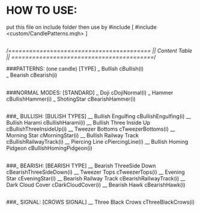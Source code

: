
# HOW TO USE:
 put this file on include folder then use by #include
   [   #include <custom/CandlePatterns.mqh>   ]
   
##
/*=========================================
||            Content Table              ||
=========================================*/

###PATTERNS: (one candle)                    [TYPE]
_ Bullish                     cBullish(i)  
_ Bearish                     cBearish(i)
##
###NORMAL MODES:                         [STANDARD]
_ Doji                        cDojiNormal(i)
_ Hammer                      cBullishHammer(i)
_ ShotingStar                 cBearishHammer(i)
##
###_ BULLISH:                        [BULISH TYPES]
__ Bullish Engulfing          cBullishEngulfing(i)
__ Bullish Harami             cBullishHarami(i)
__ Bullish Three Inside Up    cBullishThreeInsideUp(i)
__ Tweezer Bottoms            cTweezerBottoms(i)
__ Morning Star               cMorningStar(i)
__ Bullish Railway Track      cBullishRailwayTrack(i)
__ Piercing Line              cPiercingLine(i)
__ Bullish Homing Pidgeon     cBullishHomingPidgeon(i)
##
###_ BEARISH:                        [BEARISH TYPE]
__ Bearish ThreeSide Down     cBearishThreeSideDown(i)
__ Tweezer Tops               cTweezerTops(i)
__ Evening Star               cEveningStar(i)
__ Bearish Railway Track      cBearishRailwayTrack(i)
__ Dark Cloud Cover           cDarkCloudCover(i)
__ Bearish Hawk               cBearishHawk(i)
##
###_ SIGNAL:                         [CROWS SIGNAL]
__ Three Black Crows          cThreeBlackCrows(i)

